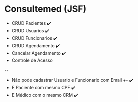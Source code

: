 # Consultemed (JSF)

* CRUD Pacientes :heavy_check_mark:
* CRUD Usuarios :heavy_check_mark:
* CRUD Funcionarios :heavy_check_mark:
* CRUD Agendamento :heavy_check_mark:
* Cancelar Agendamento :heavy_check_mark:
* Controle de Acesso

--

* Não pode cadastrar Usuario e Funcionario com Email +- :heavy_check_mark:
* E Paciente com mesmo CPF :heavy_check_mark:
* E Médico com o mesmo CRM :heavy_check_mark:
